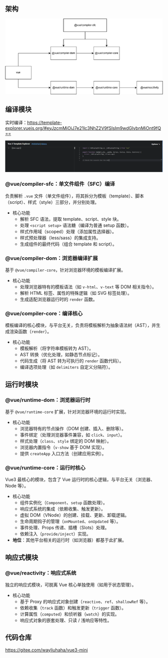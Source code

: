 ## 架构

![architecture](architecture.png)

## 编译模块

实时编译：https://template-explorer.vuejs.org/#eyJzcmMiOiJ7e21lc3NhZ2V9fSIsIm9wdGlvbnMiOnt9fQ==

![image-20251026161524406](image-20251026161524406.png)

### @vue/compiler-sfc：单文件组件（SFC）编译

负责解析 `.vue` 文件（单文件组件），将其拆分为模板（template）、脚本（script）、样式（style）三部分，并分别处理。

- 核心功能
  - 解析 SFC 语法，提取 template、script、style 块。
  - 处理 `<script setup>` 语法糖（编译为普通 setup 函数）。
  - 样式作用域（scoped）处理（添加属性选择器）。
  - 样式预处理器（less/sass）的集成支持。
  - 生成组件的最终代码（组合 template 和 script）。

###  @vue/compiler-dom：浏览器编译扩展

基于 `@vue/compiler-core`，针对浏览器环境的模板编译扩展。

- 核心功能
  - 处理浏览器特有的模板语法（如 `v-html`、`v-text` 等 DOM 相关指令）。
  - 解析 HTML 标签、属性的特殊逻辑（如 SVG 标签处理）。
  - 生成适配浏览器运行时的 `render` 函数。

### @vue/compiler-core：编译核心

模板编译的核心模块，与平台无关，负责将模板解析为抽象语法树（AST），并生成渲染函数（`render`）。

- 核心功能
  - 模板解析（将字符串模板转为 AST）。
  - AST 转换（优化处理，如静态节点标记）。
  - 代码生成（将 AST 转为可执行的 `render` 函数代码）。
  - 编译选项处理（如 `delimiters` 自定义分隔符）。



## 运行时模块

### @vue/runtime-dom：浏览器运行时

基于 `@vue/runtime-core` 扩展，针对浏览器环境的运行时实现。

- 核心功能
  - 浏览器特有的节点操作（DOM 创建、插入、删除等）。
  - 事件绑定（处理浏览器事件兼容，如 `click`、`input`）。
  - 样式处理（`class`、`style` 绑定的 DOM 映射）。
  - 浏览器内置指令（`v-show` 基于 DOM 实现）。
  - 提供 `createApp` 入口方法（创建应用实例）。

### @vue/runtime-core：运行时核心

Vue3 最核心的模块，包含了 Vue 运行时的核心逻辑，与平台无关（浏览器、Node 等）。

- 核心功能
  - 组件实例化（`Component`、`setup` 函数处理）。
  - 响应式系统的集成（依赖收集、触发更新）。
  - 虚拟 DOM（VNode）的创建、挂载、更新、卸载逻辑。
  - 生命周期钩子的管理（`onMounted`、`onUpdated` 等）。
  - 事件处理、Props 传递、插槽（Slots）处理。
  - 依赖注入（`provide/inject`）实现。
- **地位**：其他平台相关的运行时（如浏览器）都基于此扩展。



## 响应式模块

### @vue/reactivity：响应式系统

独立的响应式模块，可脱离 Vue 核心单独使用（如用于状态管理）。

- 核心功能
  - 基于 Proxy 的响应式对象创建（`reactive`、`ref`、`shallowRef` 等）。
  - 依赖收集（`track` 函数）和触发更新（`trigger` 函数）。
  - 计算属性（`computed`）和侦听器（`watch`）的实现。
  - 响应式对象的嵌套处理、只读 / 浅响应等特性。



## 代码仓库

https://gitee.com/wayliuhaha/vue3-mini